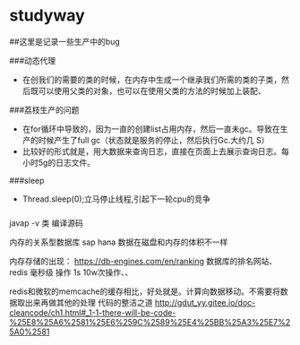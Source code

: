 # studyway
##这里是记录一些生产中的bug

###动态代理
* 在创我们的需要的类的时候，在内存中生成一个继承我们所需的类的子类，然后既可以使用父类的对象，也可以在使用父类的方法的时候加上装配、

###荔枝生产的问题
* 在for循环中导致的，因为一直的创建list占用内存，然后一直未gc。导致在生产的时候产生了full gc（状态就是服务的停止，然后执行Gc.大约几 S）
* 比较好的形式就是，用大数据来查询日志，直接在页面上去展示查询日志。每小时5g的日志文件。

###sleep
*  Thread.sleep(0);立马停止线程,引起下一轮cpu的竞争

###
javap -v  类
编译源码

内存的关系型数据库
    sap hana
 数据在磁盘和内存的体积不一样   
 
 内存存储的出现：
 https://db-engines.com/en/ranking  数据库的排名网站、
 redis  毫秒级  操作 1s 10w次操作、、
 
 redis和微软的memcache的缓存相比，好处就是。计算向数据移动。不需要将数据取出来再做其他的处理
 代码的整洁之道  http://gdut_yy.gitee.io/doc-cleancode/ch1.html#_1-1-there-will-be-code-%25E8%25A6%2581%25E6%259C%2589%25E4%25BB%25A3%25E7%25A0%2581